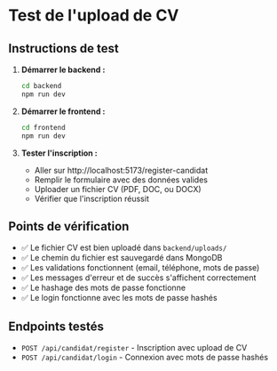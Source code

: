 # Test de l'upload de CV

## Instructions de test

1. **Démarrer le backend :**
   ```bash
   cd backend
   npm run dev
   ```

2. **Démarrer le frontend :**
   ```bash
   cd frontend
   npm run dev
   ```

3. **Tester l'inscription :**
   - Aller sur http://localhost:5173/register-candidat
   - Remplir le formulaire avec des données valides
   - Uploader un fichier CV (PDF, DOC, ou DOCX)
   - Vérifier que l'inscription réussit

## Points de vérification

- ✅ Le fichier CV est bien uploadé dans `backend/uploads/`
- ✅ Le chemin du fichier est sauvegardé dans MongoDB
- ✅ Les validations fonctionnent (email, téléphone, mots de passe)
- ✅ Les messages d'erreur et de succès s'affichent correctement
- ✅ Le hashage des mots de passe fonctionne
- ✅ Le login fonctionne avec les mots de passe hashés

## Endpoints testés

- `POST /api/candidat/register` - Inscription avec upload de CV
- `POST /api/candidat/login` - Connexion avec mots de passe hashés
